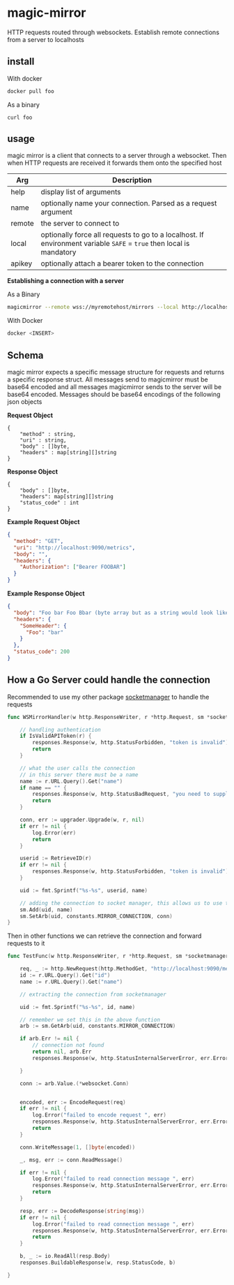 # magic-mirror

HTTP requests routed through websockets. Establish remote connections from a server to localhosts

## install

With docker

```bash
docker pull foo
```

As a binary

```
curl foo
```

## usage

magic mirror is a client that connects to a server through a websocket. Then when HTTP requests are received it forwards them onto the specified host

| **Arg** | **Description**                                                                                                     |
| ------- | ------------------------------------------------------------------------------------------------------------------- |
| help    | display list of arguments                                                                                           |
| name    | optionally name your connection. Parsed as a request argument                                                       |
| remote  | the server to connect to                                                                                            |
| local   | optionally force all requests to go to a localhost. If environment variable `SAFE` = `true` then local is mandatory |
| apikey  | optionally attach a bearer token to the connection                                                                  |

**Establishing a connection with a server**

As a Binary

```bash
magicmirror --remote wss://myremotehost/mirrors --local http://localhost:9090 --apikey <INSERT> --name prometheus
```

With Docker

```bash
docker <INSERT>
```

## Schema

magic mirror expects a specific message structure for requests and returns a specific response struct. All messages send to magicmirror must be base64 encoded and all messages magicmirror sends to the server will be base64 encoded. Messages should be base64 encodings of the following json objects

**Request Object**

```
{
    "method" : string,
    "uri" : string,
    "body" : []byte,
    "headers" : map[string][]string
}
```

**Response Object**

```
{
    "body" : []byte,
    "headers": map[string][]string
    "status_code" : int
}
```

**Example Request Object**

```json
{
  "method": "GET",
  "uri": "http://localhost:9090/metrics",
  "body": "",
  "headers": {
    "Authorization": ["Bearer FOOBAR"]
  }
}
```

**Example Response Object**

```json
{
  "body": "Foo bar Foo Bbar (byte array but as a string would look like this)",
  "headers": {
    "SomeHeader": {
      "Foo": "bar"
    }
  },
  "status_code": 200
}
```

## How a Go Server could handle the connection

Recommended to use my other package [socketmanager](https://github.com/mperkins808/socketmanager) to handle the requests

```go
func WSMirrorHandler(w http.ResponseWriter, r *http.Request, sm *socketmanager.SimpleSocketManager, upgrader websocket.Upgrader) {

    // handling authentication
	if IsValidAPIToken(r) {
		responses.Response(w, http.StatusForbidden, "token is invalid")
		return
	}

	// what the user calls the connection
    // in this server there must be a name
	name := r.URL.Query().Get("name")
	if name == "" {
		responses.Response(w, http.StatusBadRequest, "you need to supply a name")
		return
	}

	conn, err := upgrader.Upgrade(w, r, nil)
	if err != nil {
		log.Error(err)
		return
	}

	userid := RetrieveID(r)
	if err != nil {
		responses.Response(w, http.StatusForbidden, "token is invalid")
	}

	uid := fmt.Sprintf("%s-%s", userid, name)

    // adding the connection to socket manager, this allows us to use the connection in other parts of the server
	sm.Add(uid, name)
	sm.SetArb(uid, constants.MIRROR_CONNECTION, conn)
}

```

Then in other functions we can retrieve the connection and forward requests to it

```go
func TestFunc(w http.ResponseWriter, r *http.Request, sm *socketmanager.SimpleSocketManager) {

	req, _ := http.NewRequest(http.MethodGet, "http://localhost:9090/metrics", nil)
    id := r.URL.Query().Get("id")
	name := r.URL.Query().Get("name")

    // extracting the connection from socketmanager

    uid := fmt.Sprintf("%s-%s", id, name)

    // remember we set this in the above function
	arb := sm.GetArb(uid, constants.MIRROR_CONNECTION)

	if arb.Err != nil {
        // connection not found
		return nil, arb.Err
        responses.Response(w, http.StatusInternalServerError, err.Error())

	}

	conn := arb.Value.(*websocket.Conn)


	encoded, err := EncodeRequest(req)
	if err != nil {
		log.Error("failed to encode request ", err)
		responses.Response(w, http.StatusInternalServerError, err.Error())
		return
	}

	conn.WriteMessage(1, []byte(encoded))

	_, msg, err := conn.ReadMessage()

	if err != nil {
		log.Error("failed to read connection message ", err)
		responses.Response(w, http.StatusInternalServerError, err.Error())
		return
	}

	resp, err := DecodeResponse(string(msg))
	if err != nil {
		log.Error("failed to read connection message ", err)
		responses.Response(w, http.StatusInternalServerError, err.Error())
		return
	}

	b, _ := io.ReadAll(resp.Body)
	responses.BuildableResponse(w, resp.StatusCode, b)

}
```
